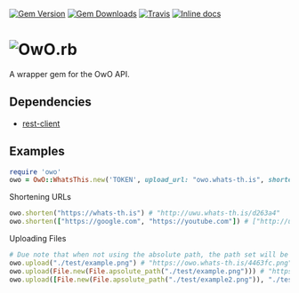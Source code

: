 [![Gem Version](https://img.shields.io/gem/v/owo.svg)]()
[![Gem Downloads](https://img.shields.io/gem/dt/owo.svg)]() [![Travis](https://img.shields.io/travis/SnazzyPine25/owo.rb/master.svg)]()
[![Inline docs](http://inch-ci.org/github/SnazzyPine25/owo.rb.svg?branch=master&style=shields)](http://inch-ci.org/github/SnazzyPine25/owo.rb)
# ![OwO]().rb
A wrapper gem for the OwO API.

## Dependencies
* [rest-client](https://github.com/rest-client/rest-client)

## Examples
```ruby
require 'owo'
owo = OwO::WhatsThis.new('TOKEN', upload_url: "owo.whats-th.is", shorten_url: "uwu.whats-th.is")
```
Shortening URLs
```ruby
owo.shorten("https://whats-th.is") # "http://uwu.whats-th.is/d263a4"
owo.shorten(["https://google.com", "https://youtube.com"]) # ["http://uwu.whats-th.is/13xd1", "http://uwu.whats-th.is/cqwec"]
```
Uploading Files
```ruby
# Due note that when not using the absolute path, the path set will be where the process started, NOT where the ruby gem path.
owo.upload("./test/example.png") # "https://owo.whats-th.is/4463fc.png"
owo.upload(File.new(File.apsolute_path("./test/example.png"))) # "https://owo.whats-th.is/aa1nsa.png"
owo.upload([File.new(File.apsolute_path("./test/example2.png")), "./test/example2.png"]) # ["http://owo.whats-th.is/n1nsua.png", "http://owo.whats-th.is/nd91ka.png"]
```
